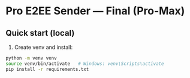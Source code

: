 # Pro E2EE Sender — Final (Pro-Max)

## Quick start (local)
1. Create venv and install:
```bash
python -m venv venv
source venv/bin/activate   # Windows: venv\Scripts\activate
pip install -r requirements.txt

